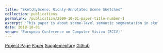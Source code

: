 ```yaml
---
title: "SketchyScene: Richly-Annotated Scene Sketches"
collection: publications
permalink: /publication/2009-10-01-paper-title-number-1
excerpt: 'This paper is about scene-level semantic segmentation in sketches.'
date: 2018-10-01
venue: 'European Conference on Computer Vision (ECCV)'
---
```

[Project Page](https://sketchyscene.github.io/SketchyScene/)
[Paper](http://openaccess.thecvf.com/content_ECCV_2018/papers/Changqing_Zou_SketchyScene_Richly-Annotated_Scene_ECCV_2018_paper.pdf)
[Supplementary](https://www.eecs.qmul.ac.uk/~qian/Qian's%20Materials/paper/sketchyScene_supplementary_eccv18.pdf)
[Github](https://github.com/SketchyScene/SketchyScene)
